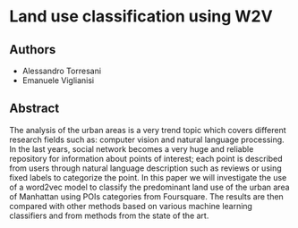 # Land use classification using W2V
## Authors
- Alessandro Torresani
- Emanuele Viglianisi

## Abstract
The analysis of the urban areas is a very trend topic which covers different research fields such as: computer vision and natural language processing. In the last years, social network becomes a very huge and reliable repository for information about points of interest; each point is described from users through natural language description such as reviews or using fixed labels to categorize the point. In this paper we will investigate the use of a word2vec model to classify the predominant land use of the urban area of Manhattan using POIs categories from Foursquare. The results are then compared with other methods based on various machine learning classifiers and from methods from the state of the art.
